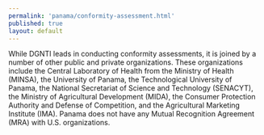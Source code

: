 ```yaml
---
permalink: 'panama/conformity-assessment.html'
published: true
layout: default
---
```

While DGNTI leads in conducting conformity assessments, it is joined by a number of other public and private organizations. These organizations include the Central Laboratory of Health from the Ministry of Health (MINSA), the University of Panama, the Technological University of Panama, the National Secretariat of Science and Technology (SENACYT), the Ministry of Agricultural Development (MIDA), the Consumer Protection Authority and Defense of Competition, and the Agricultural Marketing Institute (IMA). Panama does not have any Mutual Recognition Agreement (MRA) with U.S. organizations.
